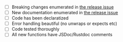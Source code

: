 - [ ] Breaking changes enumerated in [the release issue](https://github.com/demergent-labs/azle/issues/2053)
- [ ] New documentation enumerated in [the release issue](https://github.com/demergent-labs/azle/issues/2053)
- [ ] Code has been declaratized
- [ ] Error handling beautiful (no unwraps or expects etc)
- [ ] Code tested thoroughly
- [ ] All new functions have JSDoc/Rustdoc comments

